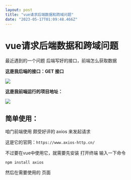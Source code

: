 ```yaml
---
layout: post
title: "vue请求后端数据和跨域问题"
date: "2023-05-17T01:09:48.466Z"
---
```

vue请求后端数据和跨域问题
==============

最近遇到的一个问题 后端写好的接口，前端怎么获取数据

**这是我后端的接口：GET 接口**

![](https://img2023.cnblogs.com/blog/2704631/202305/2704631-20230516141621988-1893530318.png)

**这是我前端运行的项目地址：**

![](https://img2023.cnblogs.com/blog/2704631/202305/2704631-20230516141802708-850298887.png)

**简单使用：**
---------

咱门前端使用 颇受好评的 axios 来发起请求

这是它的官网：`https://www.axios-http.cn/`

不过要在vue中使用它，就需要先安装 打开终端 输入一下命令 

    npm install axios

然后在需要使用的 页面 <script> 中标签 引入 axios就行了

    import axios from 'axios'

 然后在methods中 创建一个函数：代码如下

    a() {
          // const axios = require('axios');  // 官方给出的例子 这段话类似于 import
       
          axios.get('http://localhost:8088/user') // 这里填写后端的地址
            .then(function (response) {
              // 处理成功情况
              console.log(response);
            })
            .catch(function (error) {
              // 处理错误情况
              console.log(error);
            })
            .then(function () {
              // 总是会执行
            });
        }

 require 和 import 具体详情，可以查阅相关资料

 写完之后在 div中写一个 <button> 标签  `<button @click="a()">点我 a</button>`

打开控制台可以看到，data里面有三条数据

![](https://img2023.cnblogs.com/blog/2704631/202305/2704631-20230516152320523-783085742.png)

 ![](https://img2023.cnblogs.com/blog/2704631/202305/2704631-20230516152514471-783996582.png)

看到这里，我们就请求到了后端数据（后端一定要允许跨域请求）

**_改进_**
--------

  写完你这里例子之后，又写了几个请求，发现呢，每次都要复制黏贴，还有好多重复性代码，就想到，应该可以把这个axios封装一下

先去网上查找一些封装的案例，发现，，，，看不懂（并不难的鸭子）

  然后自己手动 简单封装一下 axios

1.  在src 目录下新建一个 utils 目录，然后再建一个 request.js 文件
2.  在里面写一下代码
    
        /*引入axios*/
        import axios from 'axios'
        
        const request = axios.create({
            baseURL: 'http://localhost:8088' // 接口服务器地址
          });
          
        //   // 创建实例后修改默认值
        //   instance.defaults.headers.common['Authorization'] = AUTH_TOKEN;
        
        // //前端采用export.default，在写后端代码时用module.export
        export default request
    
3.  在src中新建一个 api 目录， 在目录中新建有一个 demo.js   ( 根据接口作用取名字，这里为测试demo )
4.  写入以下代码
    
        import request from '../utils/request' // 引入 request 类（模块）
        
        export function getList(params={}) {
            return request({
                methods:'GET',
                url:'/user',
                params,
            })
        }
    
5.  在url中，可以直接 用 /  和接口 地址拼接 然后设置methods 方式 ，axios 中默认为 get，getList是一个方法名
6.  回到vue的页面上，在我们需要的vue中写  `import { getList } from "../api/demo"` 导入这个方法
7.  然后再methods中创建一个函数  ，重写这个方法 
    
        b(){
              getList().then(function(response){
                console.log(response);
              }).catch(function(error){
                console.log(error);
              });
            }
    
8.  最后这个方法可以用于点击事件，如果与crated中，就必须是使用回调函数

    getList(){
        listUser()
          .then(response =>{ // 回调函数使用箭头函数来使用。(responde)=>{}
            this.tableData = response.data;
          })
        },

**跨域问题解决：**
-----------

  凡事不要慌，能解决的事，那都不是事~

  我是在后端Controller 层加了 @CrossOrigin 注解

  跨域报错：

![](https://img2023.cnblogs.com/blog/2704631/202305/2704631-20230516180641514-1849081080.png)

如有问题，后续更新，先记录一下

本文来自博客园，作者：[萧熙](https://www.cnblogs.com/xiaoxiblog/)，转载请注明原文链接：[https://www.cnblogs.com/xiaoxiblog/p/17405514.html](https://www.cnblogs.com/xiaoxiblog/p/17405514.html)